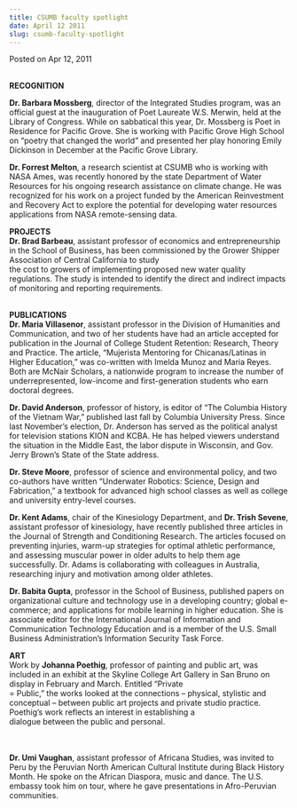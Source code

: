 ```yaml
---
title: CSUMB faculty spotlight
date: April 12 2011
slug: csumb-faculty-spotlight
---
```


 



<span class="date">Posted on Apr 12, 2011    </span>
<p><br>
<strong>RECOGNITION</strong></br></p>
<p><strong>Dr. Barbara Mossberg</strong>, director of the
Integrated Studies program, was an official guest at the
inauguration of Poet Laureate W.S. Merwin, held at the Library of
Congress. While on sabbatical this year, Dr. Mossberg is Poet in
Residence for Pacific Grove. She is working with Pacific Grove High
School on &#x201C;poetry that changed the world&#x201D; and presented her play
honoring Emily Dickinson in December at the Pacific Grove
Library.</p>
<p><strong>Dr. Forrest Melton</strong>, a research scientist at
CSUMB who is working with NASA Ames, was recently honored by the
state Department of Water Resources for his ongoing research
assistance on climate change. He was recognized for his work on a
project funded by the American Reinvestment and Recovery Act to
explore the potential for developing water resources applications
from NASA remote-sensing data.</p>
<p><strong>PROJECTS</strong><br>
<strong>Dr. Brad Barbeau</strong>, assistant professor of economics
and entrepreneurship in the School of Business, has been
commissioned by the Grower Shipper Association of Central
California to study<br>
the cost to growers of implementing proposed new water quality
regulations. The study is intended to identify the direct and
indirect impacts of monitoring and reporting requirements.</br></br></p>
<p><strong>PUBLICATIONS</strong><br>
<strong>Dr. Maria Villasenor</strong>, assistant professor in the
Division of Humanities and Communication, and two of her students
have had an article accepted for publication in the Journal of
College Student Retention: Research, Theory and Practice. The
article, &#x201C;Mujerista Mentoring for Chicanas/Latinas in Higher
Education,&#x201D; was co-written with Imelda Munoz and Maria Reyes. Both
are McNair Scholars, a nationwide program to increase the number of
underrepresented, low-income and first-generation students who earn
doctoral degrees.</br></p>
<p><strong>Dr. David Anderson</strong>, professor of history, is
editor of &#x201C;The Columbia History of the Vietnam War,&#x201D; published last
fall by Columbia University Press. Since last November&#x2019;s election,
Dr. Anderson has served as the political analyst for television
stations KION and KCBA. He has helped viewers understand the
situation in the Middle East, the labor dispute in Wisconsin, and
Gov. Jerry Brown&#x2019;s State of the State address.</p>
<p><strong>Dr. Steve Moore</strong>, professor of science and
environmental policy, and two co-authors have written &#x201C;Underwater
Robotics: Science, Design and Fabrication,&#x201D; a textbook for advanced
high school classes as well as college and university entry-level
courses.</p>
<p><strong>Dr. Kent Adams</strong>, chair of the Kinesiology
Department, and <strong>Dr. Trish Sevene</strong>, assistant
professor of kinesiology, have recently published three articles in
the Journal of Strength and Conditioning Research. The articles
focused on preventing injuries, warm-up strategies for optimal
athletic performance, and assessing muscular power in older adults
to help them age successfully. Dr. Adams is collaborating with
colleagues in Australia, researching injury and motivation among
older athletes.</p>
<p><strong>Dr. Babita Gupta</strong>, professor in the School of
Business, published papers on organizational culture and technology
use in a developing country; global e-commerce; and applications
for mobile learning in higher education. She is associate editor
for the International Journal of Information and Communication
Technology Education and is a member of the U.S. Small Business
Administration&#x2019;s Information Security Task Force.</p>
<p><strong>ART</strong><br>
Work by <strong>Johanna Poethig</strong>, professor of painting and
public art, was included in an exhibit at the Skyline College Art
Gallery in San Bruno on display in February and March. Entitled
&#x201C;Private<br>
= Public,&#x201D; the works looked at the connections &#x2013; physical,
stylistic and conceptual &#x2013; between public art projects and private
studio practice. Poethig&#x2019;s work reflects an interest in
establishing a<br>
dialogue between the public and personal.</br></br></br></p>
<p><strong>Dr. Umi Vaughan</strong>, assistant professor of
Africana Studies, was invited to Peru by the Peruvian North
American Cultural Institute during Black History Month. He spoke on
the African Diaspora, music and dance. The U.S. embassy took him on
tour, where he gave presentations in Afro-Peruvian
communities.<br>
&#xA0;</br></p>





```
